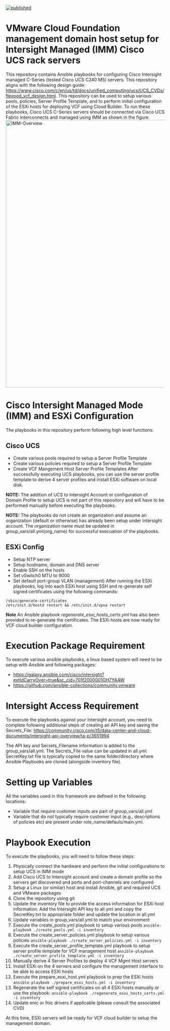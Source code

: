 [![published](https://static.production.devnetcloud.com/codeexchange/assets/images/devnet-published.svg)](https://developer.cisco.com/codeexchange/github/repo/ucs-compute-solutions/IMM-VCF-MgmtDomain)
# VMware Cloud Foundation management domain host setup for Intersight Managed (IMM) Cisco UCS rack servers
This repository contains Ansible playbooks for configuring Cisco Intersight managed C-Series (tested Cisco UCS C240 M5) servers. This repository aligns with the following design guide: https://www.cisco.com/c/en/us/td/docs/unified_computing/ucs/UCS_CVDs/flexpod_vcf_design.html. This repository can be used to setup various pools, policies, Server Profile Template, and to perform initial configuration of the ESXi hosts for deploying VCF using Cloud Builder. To run these playbooks, Cisco UCS C-Series servers should be connected via Cisco UCS Fabric Interconnects and managed using IMM as shown in the figure.
<img width="848" alt="IMM-Overview" src="https://user-images.githubusercontent.com/89957595/206804516-95da06c8-2be1-4739-b067-7392359896e6.png">

# Cisco Intersight Managed Mode (IMM) and ESXi Configuration
The playbooks in this repository perform following high level functions:
## Cisco UCS
- Create various pools required to setup a Server Profile Template
- Create various policies required to setup a Server Profile Template
- Create VCF Mangement Host Server Profile Templates
After successfully executing UCS playbooks, you can use the server profile template to derive 4 server profiles and install ESXi software on local disk.

__NOTE:__ The addition of UCS to Intersight Account or configuration of Domain Profile to setup UCS is not part of this repository and will have to be performed manually before executing the playbooks.

__NOTE:__ The playbooks do not create an organization and assume an organization (default or otherwise) has already been setup under Intersight account. The organization name must be updated in group_vars/all.yml(org_name) for successful execuation of the playbooks.
## ESXi Config
- Setup NTP server
- Setup hostname, domain and DNS server
- Enable SSH on the hosts
- Set vSwitch0 MTU to 9000
- Set default port-group VLAN (management)
After running the ESXi playbooks, log into each ESXi host using SSH and re-generate self signed certificates using the following commands:
```
/sbin/generate-certificates
/etc/init.d/hostd restart && /etc/init.d/vpxa restart
```
__Note__ An Ansible playbook _regenerate_esxi_hosts_certs.yml_ has also been provided to re-generate the certificates. 
The ESXi hosts are now ready for VCF cloud builder configuration. 

# Execution Package Requirement
To execute various ansible playbooks, a linux based system will need to be setup with Ansible and following packages:
- https://galaxy.ansible.com/cisco/intersight?extIdCarryOver=true&sc_cid=701f2000001OH7YAAW
- https://github.com/ansible-collections/community.vmware 

# Intersight Access Requirement
To execute the playbooks against your Intersight account, you need to complete following additional steps of creating an API key and saving the Secrets_File: https://community.cisco.com/t5/data-center-and-cloud-documents/intersight-api-overview/ta-p/3651994

The API key and Secrets_Filename information is added to the group_vars/all.yml. The Secrets_File value can be updated in all.yml. SecretKey.txt file is typically copied to the same folder/directory where Ansible Playbooks are cloned (alongside inventory file).

# Setting up Variables
All the variables used in this framework are defined in the following locations:
- Variable that require customer inputs are part of group_vars/all.yml
- Variable that do not typically require customer input (e.g., descriptions of policies etc) are present under role_name/defauls/main.yml.

# Playbook Execution
To execute the playbooks, you will need to follow these steps:
1. Physically connect the hardware and perform the initial configurations to setup UCS in IMM mode
2. Add Cisco UCS to Intersight account and create a domain profile so the servers get discovered and ports and port-channels are configured
3. Setup a Linux (or similar) host and install Ansible, git and required UCS and VMware packages
4. Clone the repository using git
5. Update the inventory file to provide the access information for ESXi host information. Add the Intersight API key to all.yml and copy the SecretKey.txt to appropriate folder and update the location in all.yml
6. Update variables in group_vars/all.yml to match your environment
7. Execute the create_pools.yml playbook to setup various pools `ansible-playbook ./create_pools.yml -i inventory`
8. Execute the create_server_policies.yml playbook to setup various policies `ansible-playbook ./create_server_policies.yml -i inventory`
9. Execute the create_server_profile_template.yml playbook to setup server profile template for VCF management host `ansible-playbook ./create_server_profile_template.yml -i inventory`
10. Manually derive 4 Server Profiles to deploy 4 VCF Mgmt Host servers
11. Install ESXi on the 4 servers and configure the management interface to be able to access ESXi hosts
12. Execute the prepare_esxi_host.yml playbook to prep the ESXi hosts `ansible-playbook ./prepare_esxi_hosts.yml -i inventory`
13. Regenerate the self signed certificates on all 4 ESXi hosts manually or use the playbook: `ansible-playbook ./regenerate_esxi_hosts_certs.yml -i inventory`
14. Update enic or fnic drivers if applicable (please consult the associated CVD)

At this time, ESXi servers will be ready for VCF cloud builder to setup the management domain. 
